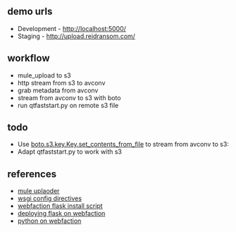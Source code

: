 ## demo urls
* Development - <http://localhost:5000/>
* Staging - <http://upload.reidransom.com/>

## workflow
* mule_upload to s3
* http stream from s3 to avconv
* grab metadata from avconv
* stream from avconv to s3 with boto
* run qtfaststart.py on remote s3 file

## todo
* Use [boto.s3.key.Key.set_contents_from_file](https://github.com/boto/boto/blob/develop/boto/s3/key.py#L1063) to stream from avconv to s3:
* Adapt qtfaststart.py to work with s3

## references
* [mule uplaoder](https://github.com/cinely/mule-uploader)
* [wsgi config directives](http://code.google.com/p/modwsgi/wiki/ConfigurationDirectives)
* [webfaction flask install script](http://community.webfaction.com/questions/12718/installing-flask)
* [deploying flask on webfaction](http://flask.pocoo.org/snippets/65/)
* [python on webfaction](http://docs.webfaction.com/software/python.html)